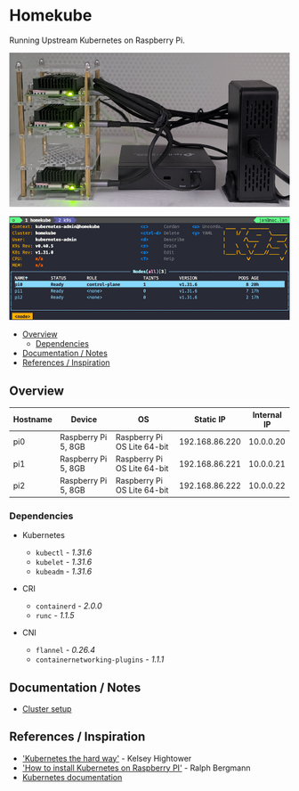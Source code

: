 # Homekube

Running Upstream Kubernetes on Raspberry Pi.

![Homekube](./doc/images/homekube.png)

![k9s](./doc/images/k9s.png)

<!-- TOC -->
- [Overview](#overview)
    - [Dependencies](#dependencies)
- [Documentation / Notes](#documentation--notes)
- [References / Inspiration](#thanks--references--inspiration)
<!-- /TOC -->

## Overview

| Hostname | Device | OS | Static IP | Internal IP |
|-|-|-|-|-|
| pi0 | Raspberry Pi 5, 8GB | Raspberry Pi OS Lite 64-bit | 192.168.86.220 | 10.0.0.20 |
| pi1 | Raspberry Pi 5, 8GB | Raspberry Pi OS Lite 64-bit | 192.168.86.221 | 10.0.0.21 | 
| pi2 | Raspberry Pi 5, 8GB | Raspberry Pi OS Lite 64-bit | 192.168.86.222 | 10.0.0.22 |

### Dependencies

- Kubernetes
    - `kubectl` - _1.31.6_
    - `kubelet` - _1.31.6_
    - `kubeadm` - _1.31.6_

- CRI
    - `containerd` - _2.0.0_
    - `runc` - _1.1.5_
- CNI
    - `flannel` - _0.26.4_
    - `containernetworking-plugins` - _1.1.1_

## Documentation / Notes

- [Cluster setup](./doc/cluster.md)

## References / Inspiration

- ['Kubernetes the hard way'](https://github.com/kelseyhightower/kubernetes-the-hard-way/tree/master) - Kelsey Hightower
- ['How to install Kubernetes on Raspberry PI'](https://medium.com/karlmax-berlin/how-to-install-kubernetes-on-raspberry-pi-53b4ce300b58) - Ralph Bergmann
- [Kubernetes documentation](https://kubernetes.io/docs/setup/production-environment/)
